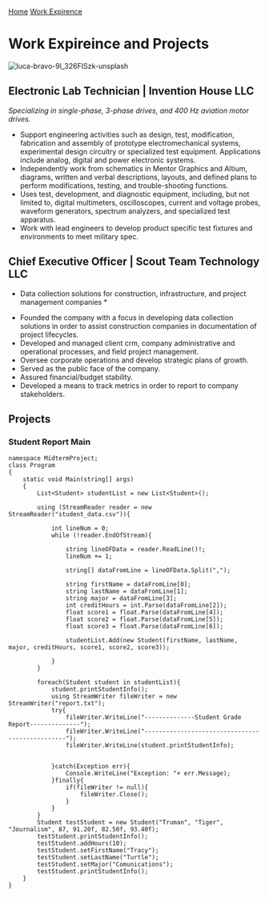[Home](https://github.com/JZWhite3/IT100_Midterm/blob/main/README.md)
[Work Expirence](https://github.com/JZWhite3/IT100_Midterm/blob/main/WorkExperience.md)
# Work Expireince and Projects
![luca-bravo-9l_326FISzk-unsplash](https://user-images.githubusercontent.com/123113593/226236986-5a69762c-d723-4dfb-bd89-cd81a53a1009.jpg)

## Electronic Lab Technician | Invention House LLC 
*Specializing in single-phase, 3-phase drives, and 400 Hz aviation motor drives.*      
- Support engineering activities such as design, test, modification, fabrication and assembly of prototype electromechanical systems, experimental design circuitry or specialized test equipment. Applications include analog, digital and power electronic systems.
- Independently work from schematics in Mentor Graphics and Altium, diagrams, written and verbal descriptions, layouts, and defined plans to perform modifications, testing, and trouble-shooting functions.
- Uses test, development, and diagnostic equipment, including, but not limited to, digital multimeters, oscilloscopes, current and voltage probes, waveform generators, spectrum analyzers, and specialized test apparatus.
- Work with lead engineers to develop product specific test fixtures and environments to meet military spec.

## Chief Executive Officer | Scout Team Technology LLC 
* Data collection solutions for construction, infrastructure, and project management companies *
- Founded the company with a focus in developing data collection solutions in order to assist construction companies in documentation of project lifecycles.
- Developed and managed client crm, company administrative and operational processes, and field project management.
- Oversee corporate operations and develop strategic plans of growth.
- Served as the public face of the company.
- Assured financial/budget stability.
- Developed a means to track metrics in order to report to company stakeholders.

## Projects 
### Student Report Main
```
namespace MidtermProject;
class Program
{
    static void Main(string[] args)
    {
        List<Student> studentList = new List<Student>();

        using (StreamReader reader = new StreamReader("student_data.csv")){
                
            int lineNum = 0;
            while (!reader.EndOfStream){

                string lineOFData = reader.ReadLine()!;
                lineNum += 1;

                string[] dataFromLine = lineOFData.Split(",");

                string firstName = dataFromLine[0];
                string lastName = dataFromLine[1];
                string major = dataFromLine[3];
                int creditHours = int.Parse(dataFromLine[2]);
                float score1 = float.Parse(dataFromLine[4]);
                float score2 = float.Parse(dataFromLine[5]);
                float score3 = float.Parse(dataFromLine[6]);
                    
                studentList.Add(new Student(firstName, lastName, major, creditHours, score1, score2, score3));
                    
            }
        }

        foreach(Student student in studentList){
            student.printStudentInfo();
            using StreamWriter fileWriter = new StreamWriter("report.txt");
            try{
                fileWriter.WriteLine("--------------Student Grade Report--------------");
                fileWriter.WriteLine("------------------------------------------------");
                fileWriter.WriteLine(student.printStudentInfo);
            
  
            }catch(Exception err){
                Console.WriteLine("Exception: "+ err.Message);
            }finally{
                if(fileWriter != null){
                    fileWriter.Close();
                }
            }
        }      
        Student testStudent = new Student("Truman", "Tiger", "Journalism", 87, 91.20f, 82.50f, 93.40f);
        testStudent.printStudentInfo();
        testStudent.addHours(10);
        testStudent.setFirstName("Tracy");
        testStudent.setLastName("Turtle");
        testStudent.setMajor("Comunications");
        testStudent.printStudentInfo();
    }
}
```
